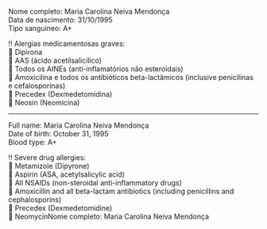 
Nome completo: Maria Carolina Neiva Mendonça  
Data de nascimento: 31/10/1995  
Tipo sanguíneo: A+  

‼️ Alergias medicamentosas graves:  
🚫 Dipirona  
🚫 AAS (ácido acetilsalicílico)  
🚫 Todos os AINEs (anti-inflamatórios não esteroidais)  
🚫 Amoxicilina e todos os antibióticos beta-lactâmicos (inclusive penicilinas e cefalosporinas)  
🚫 Precedex (Dexmedetomidina)  
🚫 Neosin (Neomicina)  

---

Full name: Maria Carolina Neiva Mendonça  
Date of birth: October 31, 1995  
Blood type: A+  


‼️ Severe drug allergies:  
🚫 Metamizole (Dipyrone)  
🚫 Aspirin (ASA, acetylsalicylic acid)  
🚫 All NSAIDs (non-steroidal anti-inflammatory drugs)  
🚫 Amoxicillin and all beta-lactam antibiotics (including penicillins and cephalosporins)  
🚫 Precedex (Dexmedetomidine)  
🚫 NeomycinNome completo: Maria Carolina Neiva Mendonça  

